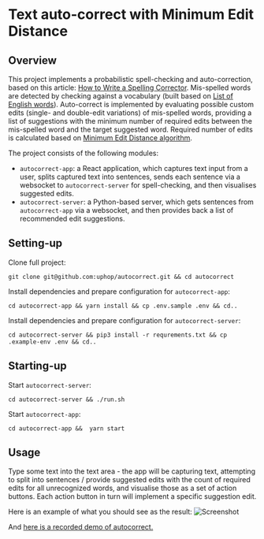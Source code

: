 # Text auto-correct with Minimum Edit Distance

## Overview

This project implements a probabilistic spell-checking and auto-correction, based on this article: [How to Write a Spelling Corrector](https://norvig.com/spell-correct.html). 
Mis-spelled words are detected by checking against a vocabulary (built based on [List of English words](https://github.com/dwyl/english-words)).
Auto-correct is implemented by evaluating possible custom edits (single- and double-edit variations) of mis-spelled words, providing a list of suggestions with the minimum number of required edits between the mis-spelled word and the target suggested word.
Required number of edits is calculated based on [Minimum Edit Distance algorithm](https://web.stanford.edu/class/cs124/lec/med.pdf).

The project consists of the following modules:
* `autocorrect-app`: a React application, which captures text input from a user, splits captured text into sentences, sends each sentence via a websocket to `autocorrect-server` for spell-checking, and then visualises suggested edits.
* `autocorrect-server`: a Python-based server, which gets sentences from `autocorrect-app` via a websocket, and then provides back a list of recommended edit suggestions.

## Setting-up

Clone full project:
```
git clone git@github.com:uphop/autocorrect.git && cd autocorrect
```

Install dependencies and prepare configuration for `autocorrect-app`:
```
cd autocorrect-app && yarn install && cp .env.sample .env && cd..
```

Install dependencies and prepare configuration for `autocorrect-server`:
```
cd autocorrect-server && pip3 install -r requrements.txt && cp .example-env .env && cd..
```

## Starting-up

Start `autocorrect-server`:
```
cd autocorrect-server && ./run.sh
```

Start `autocorrect-app`:
```
cd autocorrect-app &&  yarn start
```

## Usage

Type some text into the text area - the app will be capturing text, attempting to split into sentences / provide suggested edits with the count of required edits for all unrecognized words, and visualise those as a set of action buttons. Each action button in turn will implement a specific suggestion edit.

Here is an example of what you should see as the result:
![Screenshot](https://user-images.githubusercontent.com/74451637/103398561-e9118c00-4b45-11eb-942e-fc7818e07751.png)

And [here is a recorded demo of autocorrect.](http://www.youtube.com/watch?v=10VITDvv6Ds)



